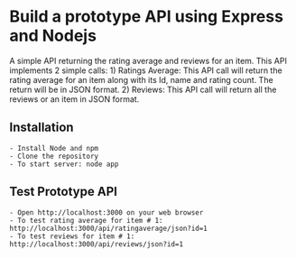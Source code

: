 # Build a prototype API using Express and Nodejs

A simple API returning the rating average and reviews for an item.
This API implements 2 simple calls: 1) Ratings Average: This API call will return the rating average for an item along with its Id, name and rating count. The return will be in JSON format. 2) Reviews: This API call will return all the reviews or an item in JSON format.

## Installation

    - Install Node and npm
    - Clone the repository
    - To start server: node app

## Test Prototype API

    - Open http://localhost:3000 on your web browser
    - To test rating average for item # 1: http://localhost:3000/api/ratingaverage/json?id=1
    - To test reviews for item # 1: http://localhost:3000/api/reviews/json?id=1
